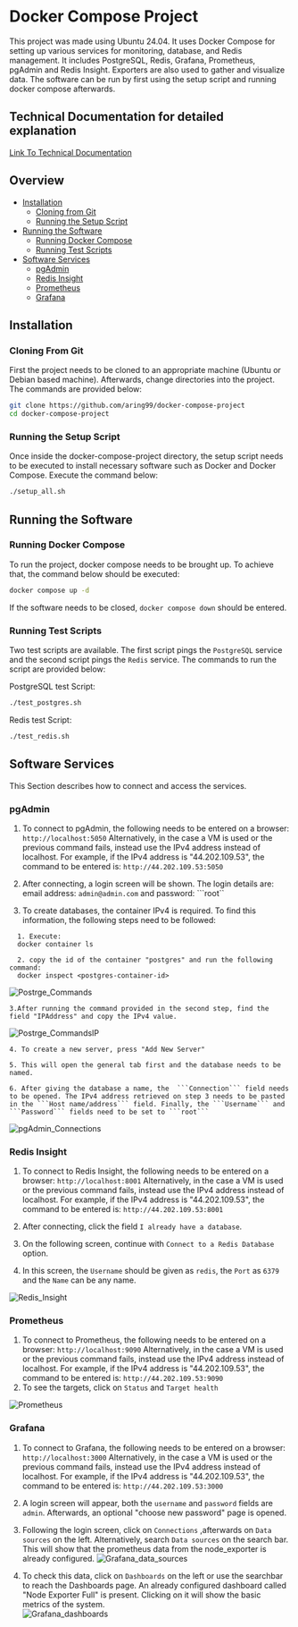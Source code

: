 # Docker Compose Project
This project was made using Ubuntu 24.04. It uses Docker Compose for setting up various services for monitoring, database, and Redis management. It includes PostgreSQL, Redis, Grafana, Prometheus, pgAdmin and Redis Insight. Exporters are also used to gather and visualize data. The software can be run by first using the setup script and running docker compose afterwards.
## Technical Documentation for detailed explanation
[Link To Technical Documentation]()

## Overview
<!-- toc -->
- [Installation](#installation)
  - [Cloning from Git](#cloning-from-git)
  - [Running the Setup Script](#running-the-setup-script)
- [Running the Software](#running-the-software)
  - [Running Docker Compose](#running-docker-compose)
  - [Running Test Scripts](#running-test-scripts)
- [Software Services](#software-services) 
  - [pgAdmin](#pgadmin)
  - [Redis Insight](#redis-insight)
  - [Prometheus](#prometheus)
  - [Grafana](#grafana)
<!-- tocstop -->
## Installation
### Cloning From Git
First the project needs to be cloned to an appropriate machine (Ubuntu or Debian based machine). Afterwards, change directories into the project. The commands are provided below:
```bash
git clone https://github.com/aring99/docker-compose-project
cd docker-compose-project
```

### Running the Setup Script
Once inside the docker-compose-project directory, the setup script needs to be executed to install necessary software such as Docker and Docker Compose. Execute the command below:
```bash
./setup_all.sh
```

## Running the Software
### Running Docker Compose
To run the project, docker compose needs to be brought up. To achieve that, the command below should be executed:
```bash
docker compose up -d
```
If the software needs to be closed, ```docker compose down``` should be entered.

### Running Test Scripts
Two test scripts are available. The first script pings the ```PostgreSQL``` service and the second script pings the ```Redis``` service. The commands to run the script are provided below:

PostgreSQL test Script:
```bash
./test_postgres.sh
```

Redis test Script:
```bash
./test_redis.sh
```

## Software Services
This Section describes how to connect and access the services. 
### pgAdmin
1. To connect to pgAdmin, the following needs to be entered on a browser: ```http://localhost:5050```
Alternatively, in the case a VM is used or the previous command fails, instead use the IPv4 address instead of localhost. For example, if the IPv4 address is "44.202.109.53", the command to be entered is: ```http://44.202.109.53:5050```

2. After connecting, a login screen will be shown. The login details are: email address: ```admin@admin.com``` and password: ```root``

3. To create databases, the container IPv4 is required. To find this information, the following steps need to be followed:
 ```
   1. Execute:
   docker container ls

   2. copy the id of the container "postgres" and run the following command:
   docker inspect <postgres-container-id>
```
![Postrge_Commands](https://github.com/aring99/docker-compose-project/blob/main/imgs/postgre_commands.PNG)
   ```
   3.After running the command provided in the second step, find the field "IPAddress" and copy the IPv4 value.
   ```

![Postrge_CommandsIP](https://github.com/aring99/docker-compose-project/blob/main/imgs/postgre_commandsIP.PNG)
```
4. To create a new server, press "Add New Server"

5. This will open the general tab first and the database needs to be named.

6. After giving the database a name, the  ```Connection``` field needs to be opened. The IPv4 address retrieved on step 3 needs to be pasted in the ```Host name/address``` field. Finally, the ```Username``` and ```Password``` fields need to be set to ```root``` 
```
![pgAdmin_Connections](https://github.com/aring99/docker-compose-project/blob/main/imgs/pgAdmin_connection.png)
### Redis Insight
1. To connect to Redis Insight, the following needs to be entered on a browser: ```http://localhost:8001```
Alternatively, in the case a VM is used or the previous command fails, instead use the IPv4 address instead of localhost. For example, if the IPv4 address is "44.202.109.53", the command to be entered is: ```http://44.202.109.53:8001```

2. After connecting, click the field ```I already have a database```.

3. On the following screen, continue with ```Connect to a Redis Database``` option.

4.  In this screen, the ```Username``` should be given as ```redis```, the ```Port``` as ```6379``` and the ```Name``` can be any name.

![Redis_Insight](https://github.com/aring99/docker-compose-project/blob/main/imgs/redis_insight.png)
### Prometheus
1. To connect to Prometheus, the following needs to be entered on a browser: ```http://localhost:9090```
Alternatively, in the case a VM is used or the previous command fails, instead use the IPv4 address instead of localhost. For example, if the IPv4 address is "44.202.109.53", the command to be entered is: ```http://44.202.109.53:9090```
2. To see the targets, click on ```Status``` and ```Target health```

![Prometheus](https://github.com/aring99/docker-compose-project/blob/main/imgs/prometheus.png)
   
### Grafana
1. To connect to Grafana, the following needs to be entered on a browser: ```http://localhost:3000```
Alternatively, in the case a VM is used or the previous command fails, instead use the IPv4 address instead of localhost. For example, if the IPv4 address is "44.202.109.53", the command to be entered is: ```http://44.202.109.53:3000```

2. A login screen will appear, both the ```username``` and ```password``` fields are ```admin```. Afterwards, an optional "choose new password" page is opened.

3. Following the login screen, click on ```Connections``` ,afterwards on ```Data sources``` on the left. Alternatively, search ```Data sources``` on the search bar. This will show that the prometheus data from the node_exporter is already configured.
![Grafana_data_sources](https://github.com/aring99/docker-compose-project/blob/main/imgs/grafana_data_sources.png)
4. To check this data, click on ```Dashboards``` on the left or use the searchbar to reach the Dashboards page. An already configured dashboard called "Node Exporter Full" is present. Clicking on it will show the basic metrics of the system.  
   ![Grafana_dashboards](https://github.com/aring99/docker-compose-project/blob/main/imgs/grafana_dashboards.png)
